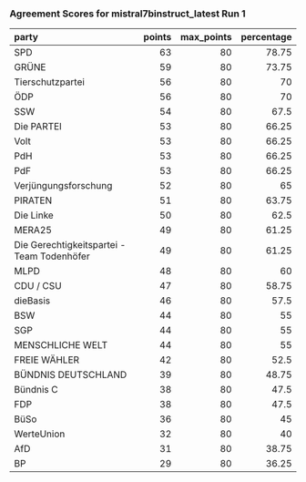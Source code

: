 ### Agreement Scores for mistral7binstruct_latest Run 1

| party                                      |   points |   max_points |   percentage |
|:-------------------------------------------|---------:|-------------:|-------------:|
| SPD                                        |       63 |           80 |        78.75 |
| GRÜNE                                      |       59 |           80 |        73.75 |
| Tierschutzpartei                           |       56 |           80 |        70    |
| ÖDP                                        |       56 |           80 |        70    |
| SSW                                        |       54 |           80 |        67.5  |
| Die PARTEI                                 |       53 |           80 |        66.25 |
| Volt                                       |       53 |           80 |        66.25 |
| PdH                                        |       53 |           80 |        66.25 |
| PdF                                        |       53 |           80 |        66.25 |
| Verjüngungsforschung                       |       52 |           80 |        65    |
| PIRATEN                                    |       51 |           80 |        63.75 |
| Die Linke                                  |       50 |           80 |        62.5  |
| MERA25                                     |       49 |           80 |        61.25 |
| Die Gerechtigkeitspartei - Team Todenhöfer |       49 |           80 |        61.25 |
| MLPD                                       |       48 |           80 |        60    |
| CDU / CSU                                  |       47 |           80 |        58.75 |
| dieBasis                                   |       46 |           80 |        57.5  |
| BSW                                        |       44 |           80 |        55    |
| SGP                                        |       44 |           80 |        55    |
| MENSCHLICHE WELT                           |       44 |           80 |        55    |
| FREIE WÄHLER                               |       42 |           80 |        52.5  |
| BÜNDNIS DEUTSCHLAND                        |       39 |           80 |        48.75 |
| Bündnis C                                  |       38 |           80 |        47.5  |
| FDP                                        |       38 |           80 |        47.5  |
| BüSo                                       |       36 |           80 |        45    |
| WerteUnion                                 |       32 |           80 |        40    |
| AfD                                        |       31 |           80 |        38.75 |
| BP                                         |       29 |           80 |        36.25 |